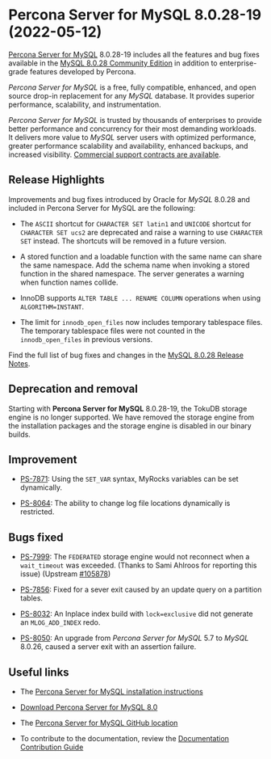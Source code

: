 # Percona Server for MySQL 8.0.28-19 (2022-05-12)

[Percona Server for MySQL](https://www.percona.com/software/mysql-database/percona-server) 8.0.28-19
includes all the features and bug fixes available in the
[MySQL 8.0.28 Community Edition](https://dev.mysql.com/doc/relnotes/mysql/8.0/en/news-8-0-28.html)
in addition to enterprise-grade features developed by Percona.

*Percona Server for MySQL* is a free, fully compatible, enhanced, and open
source drop-in replacement for any *MySQL* database. It provides superior
performance, scalability, and instrumentation.

*Percona Server for MySQL* is trusted by thousands of enterprises to provide
better performance and concurrency for their most demanding workloads. It
delivers more value to *MySQL* server users with optimized performance,
greater performance scalability and availability, enhanced backups, and
increased visibility. [Commercial support contracts are available](https://www.percona.com/services/support/mysql-support).

## Release Highlights

Improvements and bug fixes introduced by Oracle for *MySQL* 8.0.28 and included in Percona Server for MySQL are the following:


* The `ASCII` shortcut for `CHARACTER SET latin1` and `UNICODE` shortcut for `CHARACTER SET ucs2` are deprecated and raise a warning to use `CHARACTER SET` instead. The shortcuts will be removed in a future version.


* A stored function and a loadable function with the same name can share the same namespace. Add the schema name when invoking a stored function in the shared namespace. The server generates a warning when function names collide.


* InnoDB supports `ALTER TABLE ... RENAME COLUMN` operations when using `ALGORITHM=INSTANT`.


* The limit for `innodb_open_files` now includes temporary tablespace files. The temporary tablespace files were not counted in the `innodb_open_files` in previous versions.

Find the full list of bug fixes and changes in the [MySQL 8.0.28 Release Notes](https://dev.mysql.com/doc/relnotes/mysql/8.0/en/news-8-0-28.html).

## Deprecation and removal

Starting with **Percona Server for MySQL** 8.0.28-19, the TokuDB storage engine is no longer supported. We have removed the storage engine from the installation packages and the storage engine is disabled in our binary builds.

## Improvement


* [PS-7871](https://jira.percona.com/browse/PS-7871): Using the `SET_VAR` syntax, MyRocks variables can be set dynamically.


* [PS-8064](https://jira.percona.com/browse/PS-8064): The ability to change log file locations dynamically is restricted.

## Bugs fixed


* [PS-7999](https://jira.percona.com/browse/PS-7999): The `FEDERATED` storage engine would not reconnect when a `wait_timeout` was exceeded. (Thanks to Sami Ahlroos for reporting this issue) (Upstream [#105878](http://bugs.mysql.com/bug.php?id=105878))


* [PS-7856](https://jira.percona.com/browse/PS-7856): Fixed for a sever exit caused by an update query on a partition tables.


* [PS-8032](https://jira.percona.com/browse/PS-8032): An Inplace index build with `lock=exclusive` did not generate an `MLOG_ADD_INDEX` redo.


* [PS-8050](https://jira.percona.com/browse/PS-8050): An upgrade from *Percona Server for MySQL* 5.7 to *MySQL* 8.0.26, caused a server exit with an assertion failure.

## Useful links


* The [Percona Server for MySQL installation instructions](https://www.percona.com/doc/percona-server/LATEST/installation.html)


* [Download Percona Server for MySQL 8.0](https://www.percona.com/downloads/Percona-Server-LATEST/)


* The [Percona Server for MySQL GitHub location](https://github.com/percona/percona-server)


* To contribute to the documentation, review the [Documentation Contribution Guide](https://github.com/percona/percona-server/blob/8.0/doc/source/contributing.md)
